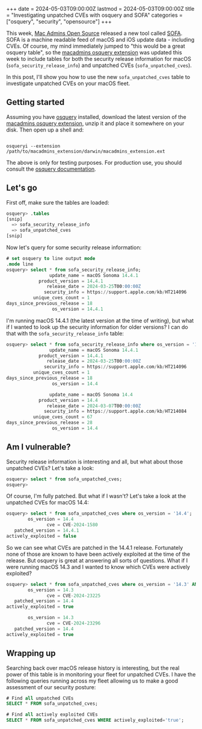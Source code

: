 +++
date = 2024-05-03T09:00:00Z
lastmod = 2024-05-03T09:00:00Z
title = "Investigating unpatched CVEs with osquery and SOFA"
categories = ["osquery", "security", "opensource"]
+++

This week, [Mac Admins Open Source](https://macadmins.io) released a new tool called [SOFA](https://github.com/macadmins/sofa). SOFA is a machine readable feed of macOS and iOS update data - including CVEs. Of course, my mind immediately jumped to "this would be a great osquery table", so the [macadmins osquery extension](https://github.com/macadmins/osquery-extension) was updated this week to include tables for both the security release information for macOS (`sofa_security_release_info`) and unpatched CVEs (`sofa_unpatched_cves`).

In this post, I'll show you how to use the new `sofa_unpatched_cves` table to investigate unpatched CVEs on your macOS fleet.

## Getting started

Assuming you have [osquery](https://osquery.io) installed, download the latest version of the [macadmins osquery extension](https://github.com/macadmins/osquery-extension/releases), unzip it and place it somewhere on your disk. Then open up a shell and:

```shell

osqueryi --extension /path/to/macadmins_extension/darwin/macadmins_extension.ext

```

The above is only for testing purposes. For production use, you should consult the [osquery documentation](https://osquery.readthedocs.io/en/stable/deployment/extensions/).

## Let's go

First off, make sure the tables are loaded:

```sql
osquery> .tables
[snip]
  => sofa_security_release_info
  => sofa_unpatched_cves
[snip]
```

Now let's query for some security release information:

```sql
# set osquery to line output mode
.mode line
osquery> select * from sofa_security_release_info;
                update_name = macOS Sonoma 14.4.1
            product_version = 14.4.1
               release_date = 2024-03-25T00:00:00Z
              security_info = https://support.apple.com/kb/HT214096
          unique_cves_count = 1
days_since_previous_release = 18
                 os_version = 14.4.1
```

I'm running macOS 14.4.1 (the latest version at the time of writing), but what if I wanted to look up the security information for older versions? I can do that with the `sofa_security_release_info` table:

```sql
osquery> select * from sofa_security_release_info where os_version = '14.4';
                update_name = macOS Sonoma 14.4.1
            product_version = 14.4.1
               release_date = 2024-03-25T00:00:00Z
              security_info = https://support.apple.com/kb/HT214096
          unique_cves_count = 1
days_since_previous_release = 18
                 os_version = 14.4

                update_name = macOS Sonoma 14.4
            product_version = 14.4
               release_date = 2024-03-07T00:00:00Z
              security_info = https://support.apple.com/kb/HT214084
          unique_cves_count = 67
days_since_previous_release = 28
                 os_version = 14.4
```

## Am I vulnerable?

Security release information is interesting and all, but what about those unpatched CVEs? Let's take a look:

```sql
osquery> select * from sofa_unpatched_cves;
osquery>
```

Of course, I'm fully patched. But what if I wasn't? Let's take a look at the unpatched CVEs for macOS 14.4:

```sql
osquery> select * from sofa_unpatched_cves where os_version = '14.4';
        os_version = 14.4
               cve = CVE-2024-1580
   patched_version = 14.4.1
actively_exploited = false
```

So we can see what CVEs are patched in the 14.4.1 release. Fortunately none of those are known to have been actively exploited at the time of the release. But osquery is great at answering all sorts of questions. What if I were running macOS 14.3 and I wanted to know which CVEs were actively exploited?

```sql
osquery> select * from sofa_unpatched_cves where os_version = '14.3' AND actively_exploited="true";
        os_version = 14.3
               cve = CVE-2024-23225
   patched_version = 14.4
actively_exploited = true

        os_version = 14.3
               cve = CVE-2024-23296
   patched_version = 14.4
actively_exploited = true
```

## Wrapping up

Searching back over macOS release history is interesting, but the real power of this table is in monitoring your fleet for unpatched CVEs. I have the following queries running across my fleet allowing us to make a good assessment of our security posture:

```sql
# Find all unpatched CVEs
SELECT * FROM sofa_unpatched_cves;

# Find all actively exploited CVEs
SELECT * FROM sofa_unpatched_cves WHERE actively_exploited='true';
```
